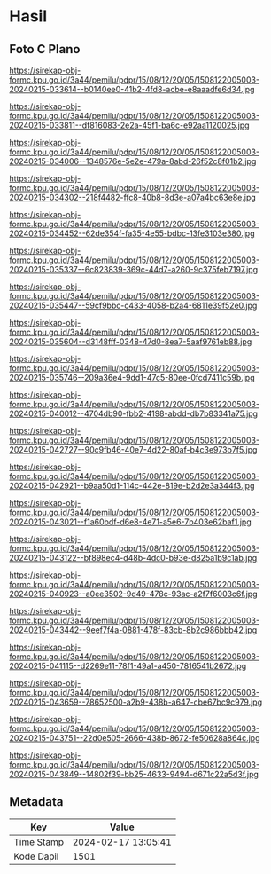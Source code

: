 # Hasil

## Foto C Plano

https://sirekap-obj-formc.kpu.go.id/3a44/pemilu/pdpr/15/08/12/20/05/1508122005003-20240215-033614--b0140ee0-41b2-4fd8-acbe-e8aaadfe6d34.jpg

https://sirekap-obj-formc.kpu.go.id/3a44/pemilu/pdpr/15/08/12/20/05/1508122005003-20240215-033811--df816083-2e2a-45f1-ba6c-e92aa1120025.jpg

https://sirekap-obj-formc.kpu.go.id/3a44/pemilu/pdpr/15/08/12/20/05/1508122005003-20240215-034006--1348576e-5e2e-479a-8abd-26f52c8f01b2.jpg

https://sirekap-obj-formc.kpu.go.id/3a44/pemilu/pdpr/15/08/12/20/05/1508122005003-20240215-034302--218f4482-ffc8-40b8-8d3e-a07a4bc63e8e.jpg

https://sirekap-obj-formc.kpu.go.id/3a44/pemilu/pdpr/15/08/12/20/05/1508122005003-20240215-034452--62de354f-fa35-4e55-bdbc-13fe3103e380.jpg

https://sirekap-obj-formc.kpu.go.id/3a44/pemilu/pdpr/15/08/12/20/05/1508122005003-20240215-035337--6c823839-369c-44d7-a260-9c375feb7197.jpg

https://sirekap-obj-formc.kpu.go.id/3a44/pemilu/pdpr/15/08/12/20/05/1508122005003-20240215-035447--59cf9bbc-c433-4058-b2a4-6811e39f52e0.jpg

https://sirekap-obj-formc.kpu.go.id/3a44/pemilu/pdpr/15/08/12/20/05/1508122005003-20240215-035604--d3148fff-0348-47d0-8ea7-5aaf9761eb88.jpg

https://sirekap-obj-formc.kpu.go.id/3a44/pemilu/pdpr/15/08/12/20/05/1508122005003-20240215-035746--209a36e4-9dd1-47c5-80ee-0fcd7411c59b.jpg

https://sirekap-obj-formc.kpu.go.id/3a44/pemilu/pdpr/15/08/12/20/05/1508122005003-20240215-040012--4704db90-fbb2-4198-abdd-db7b83341a75.jpg

https://sirekap-obj-formc.kpu.go.id/3a44/pemilu/pdpr/15/08/12/20/05/1508122005003-20240215-042727--90c9fb46-40e7-4d22-80af-b4c3e973b7f5.jpg

https://sirekap-obj-formc.kpu.go.id/3a44/pemilu/pdpr/15/08/12/20/05/1508122005003-20240215-042921--b9aa50d1-114c-442e-819e-b2d2e3a344f3.jpg

https://sirekap-obj-formc.kpu.go.id/3a44/pemilu/pdpr/15/08/12/20/05/1508122005003-20240215-043021--f1a60bdf-d6e8-4e71-a5e6-7b403e62baf1.jpg

https://sirekap-obj-formc.kpu.go.id/3a44/pemilu/pdpr/15/08/12/20/05/1508122005003-20240215-043122--bf898ec4-d48b-4dc0-b93e-d825a1b9c1ab.jpg

https://sirekap-obj-formc.kpu.go.id/3a44/pemilu/pdpr/15/08/12/20/05/1508122005003-20240215-040923--a0ee3502-9d49-478c-93ac-a2f7f6003c6f.jpg

https://sirekap-obj-formc.kpu.go.id/3a44/pemilu/pdpr/15/08/12/20/05/1508122005003-20240215-043442--9eef7f4a-0881-478f-83cb-8b2c986bbb42.jpg

https://sirekap-obj-formc.kpu.go.id/3a44/pemilu/pdpr/15/08/12/20/05/1508122005003-20240215-041115--d2269e11-78f1-49a1-a450-7816541b2672.jpg

https://sirekap-obj-formc.kpu.go.id/3a44/pemilu/pdpr/15/08/12/20/05/1508122005003-20240215-043659--78652500-a2b9-438b-a647-cbe67bc9c979.jpg

https://sirekap-obj-formc.kpu.go.id/3a44/pemilu/pdpr/15/08/12/20/05/1508122005003-20240215-043751--22d0e505-2666-438b-8672-fe50628a864c.jpg

https://sirekap-obj-formc.kpu.go.id/3a44/pemilu/pdpr/15/08/12/20/05/1508122005003-20240215-043849--14802f39-bb25-4633-9494-d671c22a5d3f.jpg


## Metadata

| Key        | Value               |
| ---------- | ------------------- |
| Time Stamp | 2024-02-17 13:05:41 |
| Kode Dapil | 1501                |



